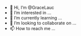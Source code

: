 - 👋 Hi, I’m @GraceLauc
- 👀 I’m interested in ...
- 🌱 I’m currently learning ...
- 💞️ I’m looking to collaborate on ...
- 📫 How to reach me ...

<!---
GraceLauc/GraceLauc is a ✨ special ✨ repository because its `README.md` (this file) appears on your GitHub profile.
You can click the Preview link to take a look at your changes.
--->

